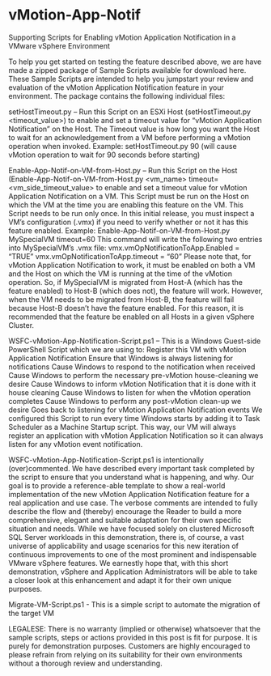 # vMotion-App-Notif
Supporting Scripts for Enabling vMotion Application Notification in a VMware vSphere Environment

To help you get started on testing the feature described above, we are have made a zipped package of Sample Scripts available for download here. These Sample Scripts are intended to help you jumpstart your review and evaluation of the vMotion Application Notification feature in your environment. The package contains the following individual files:

setHostTimeout.py – Run this Script on an ESXi Host (setHostTimeout.py <timeout_value>) to enable and set a timeout value for “vMotion Application Notification” on the Host. The Timeout value is how long you want the Host to wait for an acknowledgement from a VM before performing a vMotion operation when invoked.
        Example: setHostTimeout.py 90 (will cause vMotion operation to wait for 90 seconds before starting)

Enable-App-Notif-on-VM-from-Host.py – Run this Script on the Host (Enable-App-Notif-on-VM-from-Host.py <vm_name> timeout=<vm_side_timeout_value> to enable and set a timeout value for vMotion Application Notification on a  VM. This Script must be run on the Host on which the VM at the time you are enabling this feature on the VM. This Script needs to be run only once. In this initial release, you must inspect a VM’s configuration (.vmx) if you need to verify whether or not it has this feature enabled.
        Example: Enable-App-Notif-on-VM-from-Host.py MySpecialVM timeout=60
        This command will write the following two entries into MySpecialVM’s .vmx file:
            vmx.vmOpNotificationToApp.Enabled = “TRUE”
            vmx.vmOpNotificationToApp.timeout = “60”
Please note that, for vMotion Application Notification to work, it must be enabled on both a VM and the Host on which the VM is running at the time of the vMotion operation. So, if MySpecialVM is migrated from Host-A (which has the feature enabled) to Host-B (which does not), the feature will work. However, when the VM needs to be migrated from Host-B, the feature will fail because Host-B doesn’t have the feature enabled. For this reason, it is recommended that the feature be enabled on all Hosts in a given vSphere Cluster.

WSFC-vMotion-App-Notification-Script.ps1 – This is a Windows Guest-side PowerShell Script which we are using to:
        Register this VM with vMotion Application Notification
        Ensure that Windows is always listening for notifications
        Cause Windows to respond to the notification when received
        Cause Windows to perform the necessary pre-vMotion house-cleaning we desire
        Cause Windows to inform vMotion Notification that it is done with it house cleaning
        Cause Windows to listen for when the vMotion operation completes
        Cause Windows to perform any post-vMotion clean-up we desire
        Goes back to listening for vMotion Application Notification events
We configured this Script to run every time Windows starts by adding it to Task Scheduler as a Machine Startup script. This way, our VM will always register an application with vMotion Application Notification so it can always listen for any vMotion event notification.

WSFC-vMotion-App-Notification-Script.ps1 is intentionally (over)commented. We have described every important task completed by the script to ensure that you understand what is happening, and why. Our goal is to provide a reference-able template to show a real-world implementation of the new vMotion Application Notification feature for a real application and use case. The verbose comments are intended to fully describe the flow and (thereby) encourage the Reader to build a more comprehensive, elegant and suitable adaptation for their own specific situation and needs. While we have focused solely on clustered Microsoft SQL Server workloads in this demonstration, there is, of course, a vast universe of applicability and usage scenarios for this new iteration of continuous improvements to one of the most prominent and indispensable VMware vSphere features. We earnestly hope that, with this short demonstration, vSphere and Application Administrators will be able to take a closer look at this enhancement and adapt it for their own unique purposes.

Migrate-VM-Script.ps1 - This is a simple script to automate the migration of the target VM

LEGALESE: There is no warranty (implied or otherwise) whatsoever that the sample scripts, steps or actions provided in this post is fit for purpose. It is purely for demonstration purposes. Customers are highly encouraged to please refrain from relying on its suitability for their own environments without a thorough review and understanding.
